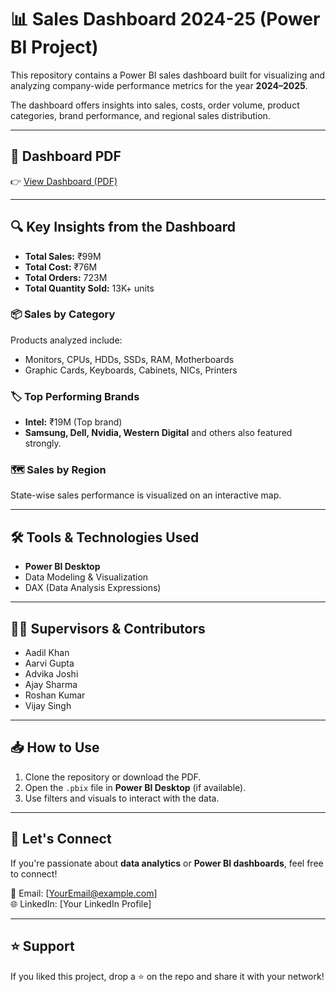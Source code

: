 # 📊 Sales Dashboard 2024-25 (Power BI Project)

This repository contains a Power BI sales dashboard built for visualizing and analyzing company-wide performance metrics for the year **2024–2025**.

The dashboard offers insights into sales, costs, order volume, product categories, brand performance, and regional sales distribution.

---

## 📄 Dashboard PDF

👉 [View Dashboard (PDF)](./1st%20dashboard.pbix.pdf)

---

## 🔍 Key Insights from the Dashboard

- **Total Sales:** ₹99M  
- **Total Cost:** ₹76M  
- **Total Orders:** 723M  
- **Total Quantity Sold:** 13K+ units

### 📦 Sales by Category
Products analyzed include:
- Monitors, CPUs, HDDs, SSDs, RAM, Motherboards
- Graphic Cards, Keyboards, Cabinets, NICs, Printers

### 🏷️ Top Performing Brands
- **Intel:** ₹19M (Top brand)
- **Samsung, Dell, Nvidia, Western Digital** and others also featured strongly.

### 🗺️ Sales by Region
State-wise sales performance is visualized on an interactive map.

---

## 🛠️ Tools & Technologies Used

- **Power BI Desktop**
- Data Modeling & Visualization
- DAX (Data Analysis Expressions)

---

## 🧑‍💼 Supervisors & Contributors

- Aadil Khan
- Aarvi Gupta
- Advika Joshi
- Ajay Sharma
- Roshan Kumar
- Vijay Singh

---

## 📥 How to Use

1. Clone the repository or download the PDF.
2. Open the `.pbix` file in **Power BI Desktop** (if available).
3. Use filters and visuals to interact with the data.

---

## 🤝 Let's Connect

If you're passionate about **data analytics** or **Power BI dashboards**, feel free to connect!

📧 Email: [YourEmail@example.com]  
🌐 LinkedIn: [Your LinkedIn Profile]

---

## ⭐ Support

If you liked this project, drop a ⭐ on the repo and share it with your network!

